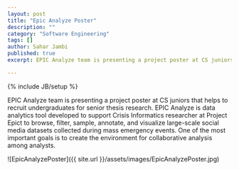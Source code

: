 ```yaml
---
layout: post
title: "Epic Analyze Poster"
description: ""
category: "Software Engineering"
tags: []
author: Sahar Jambi
published: true
excerpt: EPIC Analyze team is presenting a project poster at CS juniors.

---
```

{% include JB/setup %}

EPIC Analyze team is presenting a project poster at CS juniors that helps to recruit undergraduates for senior thesis research. EPIC Analyze is data analytics tool developed to support Crisis Informatics researcher at Project Epict to browse, filter, sample, annotate, and visualize large-scale social media datasets collected during mass emergency events.
One of the most important goals is to create the environment for collaborative analysis among analysts.

![EpicAnalyzePoster]({{ site.url }}/assets/images/EpicAnalyzePoster.jpg)

